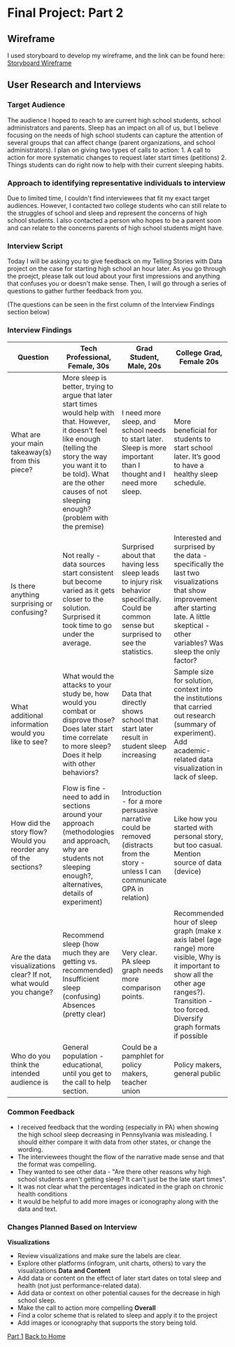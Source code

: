 # Final Project: Part 2

## Wireframe
I used storyboard to develop my wireframe, and the link can be found here: [Storyboard Wireframe](https://preview.shorthand.com/fQ3Cofl65tsBUXhS)

## User Research and Interviews

### Target Audience
The audience I hoped to reach to are current high school students, school administrators and parents. Sleep has an impact on all of us, but I believe focusing on the needs of high school students can capture the attention of several groups that can affect change (parent organizations, and school administrators). I plan on giving two types of calls to action: 1. A call to action for more systematic changes to request later start times (petitions) 2. Things students can do right now to help with their current sleeping habits. 

### Approach to identifying representative individuals to interview
Due to limited time, I couldn't find interviewees that fit my exact target audiences. However, I contacted two college students who can still relate to the struggles of school and sleep and represent the concerns of high school students. I also contacted a person who hopes to be a parent soon and can relate to the concerns parents of high school students might have.

### Interview Script
Today I will be asking you to give feedback on my Telling Stories with Data project on the case for starting high school an hour later. As you go through the proejct, please talk out loud about your first impressions and anything that confuses you or doesn't make sense. Then, I will go through a series of questions to gather further feedback from you.

(The questions can be seen in the first column of the Interview Findings section below)

### Interview Findings

| Question | Tech Professional, Female, 30s | Grad Student, Male, 20s | College Grad, Female 20s |
| --- | --- | --- | --- |
| What are your main takeaway(s) from this piece? | More sleep is better, trying to argue that later start times would help with that. However, it doesn’t feel like enough (telling the story the way you want it to be told). What are the other causes of not sleeping enough? (problem with the premise) | I need more sleep, and school needs to start later. Sleep is more important than I thought and I need more sleep. | More beneficial for students to start school later. It’s good to have a healthy sleep schedule. |
| Is there anything surprising or confusing? | Not really - data sources start consistent but become varied as it gets closer to the solution. Surprised it took time to go under the average. | Surprised about that having less sleep leads to injury risk behavior specifically. Could be common sense but surprised to see the statistics. | Interested and surprised by the data - specifically the last two visualizations that show improvement after starting late. A little skeptical - other variables? Was sleep the only factor? |
| What additional information would you like to see? | What would the attacks to your study be, how would you combat or disprove those? Does later start time correlate to more sleep? Does it help with other behaviors? | Data that directly shows school that start later result in student sleep increasing | Sample size for solution, context into the institutions that carried out research (summary of experiment). Add academic-related data visualization in lack of sleep. |
| How did the story flow? Would you reorder any of the sections? | Flow is fine - need to add in sections around your approach (methodologies and approach, why are students not sleeping enough?, alternatives, details of experiment) | Introduction - for a more persuasive narrative could be removed (distracts from the story - unless I can communicate GPA in relation) | Like how you started with personal story, but too casual. Mention source of data (device) |
| Are the data visualizations clear? If not, what would you change? | Recommend sleep (how much they are getting vs. recommended) Insufficient sleep (confusing) Absences (pretty clear) | Very clear. PA sleep graph needs more comparison points. | Recommended hour of sleep graph (make x axis label (age range) more visible, Why is it important to show all the other age ranges?). Transition - too forced. Diversify graph formats if possible |
| Who do you think the intended audience is | General population - educational, until you get to the call to help section.  | Could be a pamphlet for policy makers, teacher union | Policy makers, general public |

### Common Feedback
- I received feedback that the wording (especially in PA) when showing the high school sleep decreasing in Pennsylvania was misleading. I should either compare it with data from other states, or change the wording.
- The interviewees thought the flow of the narrative made sense and that the format was compelling.
- They wanted to see other data - "Are there other reasons why high school students aren't getting sleep? It can't just be the late start times".
- It was not clear what the percentages indicated in the graph on chronic health conditions
- It would be helpful to add more images or iconography along with the data and text.

### Changes Planned Based on Interview
<strong>Visualizations</strong>
- Review visualizations and make sure the labels are clear.
- Explore other platforms (infogram, unit charts, others) to vary the visualizations
<strong>Data and Content</strong>
- Add data or content on the effect of later start dates on total sleep and health (not just performance-related data).
- Add data or context on other potential causes for the decrease in high school sleep.
- Make the call to action more compelling
<strong>Overall</strong>
- Find a color scheme that is related to sleep and apply it to the project
- Add images or iconography that supports the story being told.

[Part 1](/final_part1.md)
[Back to Home](/README.md)

